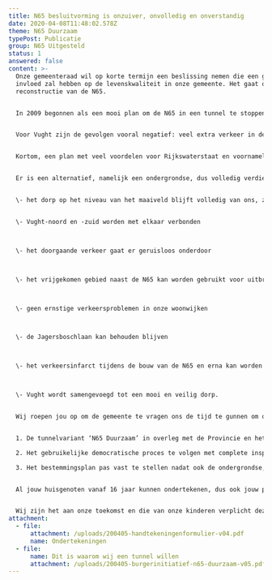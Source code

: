 ```yaml
---
title: N65 besluitvorming is onzuiver, onvolledig en onverstandig
date: 2020-04-08T11:48:02.578Z
theme: N65 Duurzaam
typePost: Publicatie
group: N65 Uitgesteld
status: 1
answered: false
content: >-
  Onze gemeenteraad wil op korte termijn een beslissing nemen die een grote
  invloed zal hebben op de levenskwaliteit in onze gemeente. Het gaat om de
  reconstructie van de N65.  


  In 2009 begonnen als een mooi plan om de N65 in een tunnel te stoppen, is verwaterd tot een compromis in de vorm van een halfverdiepte tunnelbak. Onderzoek van diverse experts toont aan dat eigenlijk alleen de doorstroming van het doorgaande verkeer op de N65 wordt verbeterd.


  Voor Vught zijn de gevolgen vooral negatief: veel extra verkeer in de woonwijken met files, stoplichten en luchtvervuiling, slechte oversteekbaarheid en afname van de verkeersveiligheid, vooral voor fietsers. Daarnaast kost dit plan onze gemeente veel geld, geld dat op vele andere zaken als scholen, sport, cultuur en sociale voorzieningen zal moeten worden bezuinigd.


  Kortom, een plan met veel voordelen voor Rijkswaterstaat en voornamelijk nadelen voor onze gemeente en inwoners.


  Er is een alternatief, namelijk een ondergrondse, dus volledig verdiepte ligging. Dank zij voortgeschreden technieken is dit goed mogelijk. Gewoon iets dieper graven, dak erop en onze oorspronkelijke Helvoirtseweg er overheen. Het behoud van de Helvoirtseweg, ook daar waar het nu N65 heet, maakt het mogelijk alle bestaande aansluitingen te behouden. Dit heeft vele voordelen en neemt een aantal ernstige nadelen weg:


  \- het dorp op het niveau van het maaiveld blijft volledig van ons, zodat wij ons makkelijk kunnen verplaatsen en veilig kunnen fietsen, dus de aansluitingen op de N65 blijven behouden


  \- Vught-noord en -zuid worden met elkaar verbonden



  \- het doorgaande verkeer gaat er geruisloos onderdoor



  \- het vrijgekomen gebied naast de N65 kan worden gebruikt voor uitbreidingen van de scholen en mogelijk woningbouw en parken



  \- geen ernstige verkeersproblemen in onze woonwijken



  \- de Jagersboschlaan kan behouden blijven



  \- het verkeersinfarct tijdens de bouw van de N65 en erna kan worden voorkomen



  \- Vught wordt samengevoegd tot een mooi en veilig dorp.


  Wij roepen jou op om de gemeente te vragen ons de tijd te gunnen om ook deze optie te laten onderzoeken als extra variant. En pas daarna een besluit te nemen. Nu een beslissing nemen leidt tot een slechte keuze en een blijvende wond door ons dorp.  Onderteken daarin de bijgaande oproep voor een burgerinitiatief. Daarin vragen wij de gemeente het volgende:


  1. De tunnelvariant ‘N65 Duurzaam’ in overleg met de Provincie en het Rijk op basis van de nieuwste technieken nader te onderzoeken als mogelijke oplossing voor de problemen die de huidige VKA+ variant met zich meebrengt, bij voorkeur met een Maatschappelijke Kosten en Baten Analyse.

  2. Het gebruikelijke democratische proces te volgen met complete inspraakprocedures, waarbij fysieke aanwezigheid van alle deelnemers in dezelfde ruimte mogelijk is, dus nadat alle coronamaatregelen zijn opgeheven.

  3. Het bestemmingsplan pas vast te stellen nadat ook de ondergrondse, duurzame variant van de N65 is onderzocht. Indien jij wil tekenen, print en onderteken dan bijgaand formulier en vul uw naam, adres, geboortedatum (verplicht voor een burgerinitiatief) en handtekening in.


  Al jouw huisgenoten vanaf 16 jaar kunnen ondertekenen, dus ook jouw partner en kinderen (voor zover zij wonen in Vught). Vraag ook jouw buren om te tekenen. Graag inleveren in de brievenbus van Heikantstraat 4 of Raadhuisstraat 3001.


  Wij zijn het aan onze toekomst en die van onze kinderen verplicht deze optie te onderzoeken, nu voor een slechte variant kiezen is later niet uit te leggen.
attachment:
  - file:
      attachment: /uploads/200405-handtekeningenformulier-v04.pdf
      name: Ondertekeningen
  - file:
      name: Dit is waarom wij een tunnel willen
      attachment: /uploads/200405-burgerinitiatief-n65-duurzaam-v05.pdf
---
```

